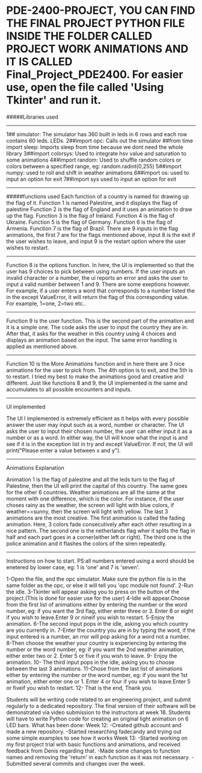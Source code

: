 # PDE-2400-PROJECT, YOU CAN FIND THE FINAL PROJECT PYTHON FILE INSIDE THE FOLDER CALLED PROJECT WORK ANIMATIONS AND IT IS CALLED Final_Project_PDE2400. For easier use, open the file called 'Using Tkinter' and run it.

#####Libraries used
****************
1## simulator:
The simulator has 360 built in leds in 6 rows and each row contains 60 leds.
LEDs.
2##import opc:
Calls out the simulator
##from time import sleep:
Imports sleep from time because we dont need the whole library
3##import colorsys:
Used to integrate hsv value and saturation to some animations
4##import random:
Used to shuffle random colors or colors between a specified range, eg: random.radint(0,255)
5##import numpy:
used to roll and shift in weather animations
6##import os:
used to input an option for exit 
7##import sys
used to input an option for exit 
*******************
#####functions used
Each function of a country is named for drawing up the flag of it.
Function 1 is named Palestine, and it displays the flag of palestine
Function 2 is the flag of England and it uses an animation to draw up the flag.
Function 3 is the flag of Ireland.
Function 4 is the flag of Ukraine.
Function 5 is the flag of Germany.
Function 6 is the flag of Armenia.
Function 7 is the flag of Brazil.
There are 9 inputs in the flag animations, the first 7 are for the flags mentioned above,
input 8 is the exit if the user wishes to leave, and input 9 is the restart option where the user wishes to restart.

*********************
Function 8 is the options function. In here, the UI is implemented so that 
the user has 9 choices to pick between using numbers. If the user inputs an 
invalid character or a number, the ui reports an error and asks the user to input a valid number between 1 and 9. There are some exeptions however. For example,
if a user enters a word that corresponds to a number listed the in the except ValueError, it will return the flag of this corresponding value. For example, 1=one, 2=two etc..
*********************
Function 9 is the user function. This is the second part of the animation and it is a simple one. The code asks the user 
to input the country they are in. After that, it asks for the weather in this country using 4 choices and displays an animation based on the input. The same error handling is applied as mentioned above.
*********************
Function 10 is the More Animations function and in here there are 3 nice animations for the user to pick from. The 4th option is to exit, and the 5th is to restart. I tried my best to make the animations good and creative and different. Just like functions 8 and 9, the UI implemented is the same and accumulates to all possible encounters and inputs.



********************
UI implemented

The UI I implemented is extremely efficient as it helps with every possible answer the user may input such as a word, number or character. The UI asks the user to input their chosen number, the user can either input it as a number or as a word. In either way, the UI will know what the input is and see if it is in the exception list in try and except ValueError. If not, the UI will print("Please enter a value between x and y").
********************
Animations Explanation

Animation 1 is the flag of palestine and all the leds turn to the flag of Palestine, then the UI will print the capital of this country. The same goes for the other 6 countries.
Weather animations are all the same at the moment with one difference, which is the color. For instance, if the user choses rainy as the weather, the screen will light with blue colors, if weather==sunny, then the screen will light with yellow.
The last 3 animations are the most creative. The first animation is called the fading animation. Here, 3 colors fade consecutively after each other resulting in a nice pattern. The second one is the netherlands flag wher it splits the flag in half and each part goes in a corner(either left or right). The third one is the police animation and it flashes the colors of the siren repeatedly.
********************
Instructions on how to start. PS:all numbers entered using a word should be enetered by lower case, eg: 1 is 'one' and 7 is 'seven'.

1-Open the file, and the opc simulator. Make sure the python file is in the same folder as the opc, or else it will tell you 'opc module not found'.
2-Run the idle.
3-Tkinter will appear asking you to press on the button of the project.(This is done for easier use for the user)
4-Idle will appear.Choose from the first list of animations either by entering the number or the word number, eg: if you want the 3rd flag, either enter three or 3. Enter 8 or eight if you wish to leave.Enter 9 or nineif you wish to restart.
5-Enjoy the animation.
6-The second input pops in the idle, asking you which country are you currently in.
7-Enter the country you are in by typing the word, if the input entered is a number, an rror will pop asking for a word not a number.
8-Then choose the weather your country is experiencing by entering the number or the word number, eg: if you want the 2nd weather animation, either enter two or 2. Enter 5 or five if you wish to leave.
9- Enjoy the animation.
10- The third input pops in the idle, asking you to choose between the last 3 animations.
11-Chose from the last list of animations either by entering the number or the word number, eg: if you want the 1st animation, either enter one or 1. Enter 4 or four if you wish to leave.Enter 5 or fiveif you wish to restart.
12- That is the end, Thank you.












































Students will be writing code related to an engineering project, and submit regularly 
to a dedicated repository. The final version of their software will be demonstrated via 
video submission to the instructors at week 18.
Students will have to write Python code for creating an original light animation on 6 
LED bars.
What has been done:
Week 12: 
-Created github account and made a new repository.
-Started researching fadecandy and trying out some simple examples to see how it works
Week 13:
-Started working on my first project trial with basic functions and animations, and received feedback from Denis regarding that.
-Made some changes to function names and removing the 'return' in each function as it was not necessary.
-Submitted several commits and changes over the week.